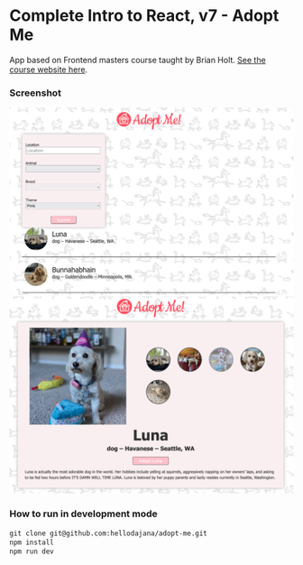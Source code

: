 # Complete Intro to React, v7 - Adopt Me

App based on Frontend masters course taught by Brian Holt.
[See the course website here](https://frontendmasters.com/courses/complete-react-v7/).

### Screenshot

![](./images/adopt-me1.png)
![](./images/adopt-me2.png)

### How to run in development mode

```
git clone git@github.com:hellodajana/adopt-me.git
npm install
npm run dev
```
